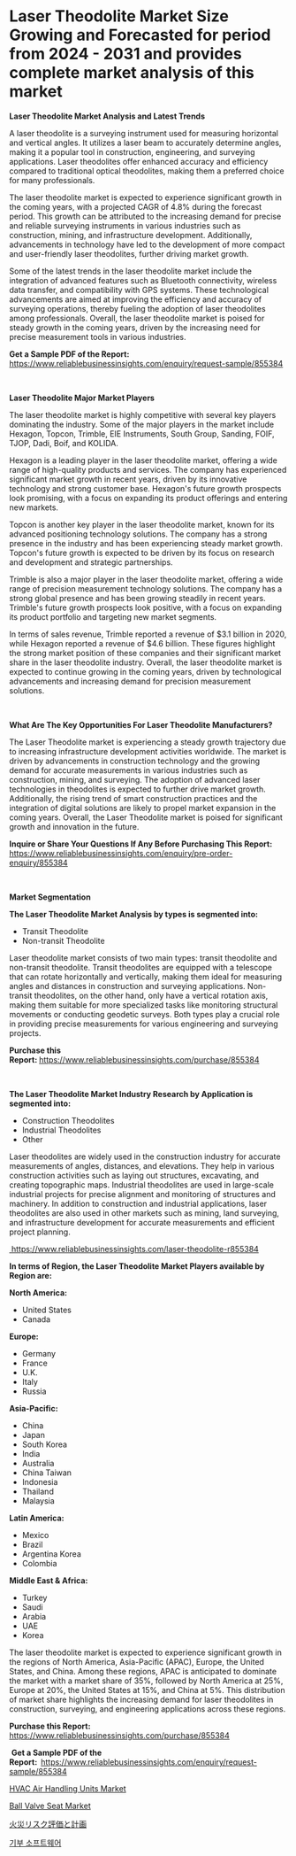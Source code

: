 <p><h1>Laser Theodolite Market Size Growing and Forecasted for period from 2024 - 2031 and provides complete market analysis of this market</h1></p><p><strong>Laser Theodolite Market Analysis and Latest Trends</strong></p>
<p><p>A laser theodolite is a surveying instrument used for measuring horizontal and vertical angles. It utilizes a laser beam to accurately determine angles, making it a popular tool in construction, engineering, and surveying applications. Laser theodolites offer enhanced accuracy and efficiency compared to traditional optical theodolites, making them a preferred choice for many professionals.</p><p>The laser theodolite market is expected to experience significant growth in the coming years, with a projected CAGR of 4.8% during the forecast period. This growth can be attributed to the increasing demand for precise and reliable surveying instruments in various industries such as construction, mining, and infrastructure development. Additionally, advancements in technology have led to the development of more compact and user-friendly laser theodolites, further driving market growth.</p><p>Some of the latest trends in the laser theodolite market include the integration of advanced features such as Bluetooth connectivity, wireless data transfer, and compatibility with GPS systems. These technological advancements are aimed at improving the efficiency and accuracy of surveying operations, thereby fueling the adoption of laser theodolites among professionals. Overall, the laser theodolite market is poised for steady growth in the coming years, driven by the increasing need for precise measurement tools in various industries.</p></p>
<p><strong>Get a Sample PDF of the Report:&nbsp;</strong> <a href="https://www.reliablebusinessinsights.com/enquiry/request-sample/855384">https://www.reliablebusinessinsights.com/enquiry/request-sample/855384</a></p>
<p>&nbsp;</p>
<p><strong>Laser Theodolite Major Market Players</strong></p>
<p><p>The laser theodolite market is highly competitive with several key players dominating the industry. Some of the major players in the market include Hexagon, Topcon, Trimble, EIE Instruments, South Group, Sanding, FOIF, TJOP, Dadi, Boif, and KOLIDA.</p><p>Hexagon is a leading player in the laser theodolite market, offering a wide range of high-quality products and services. The company has experienced significant market growth in recent years, driven by its innovative technology and strong customer base. Hexagon's future growth prospects look promising, with a focus on expanding its product offerings and entering new markets.</p><p>Topcon is another key player in the laser theodolite market, known for its advanced positioning technology solutions. The company has a strong presence in the industry and has been experiencing steady market growth. Topcon's future growth is expected to be driven by its focus on research and development and strategic partnerships.</p><p>Trimble is also a major player in the laser theodolite market, offering a wide range of precision measurement technology solutions. The company has a strong global presence and has been growing steadily in recent years. Trimble's future growth prospects look positive, with a focus on expanding its product portfolio and targeting new market segments.</p><p>In terms of sales revenue, Trimble reported a revenue of $3.1 billion in 2020, while Hexagon reported a revenue of $4.6 billion. These figures highlight the strong market position of these companies and their significant market share in the laser theodolite industry. Overall, the laser theodolite market is expected to continue growing in the coming years, driven by technological advancements and increasing demand for precision measurement solutions.</p></p>
<p>&nbsp;</p>
<p><strong>What Are The Key Opportunities For Laser Theodolite Manufacturers?</strong></p>
<p><p>The Laser Theodolite market is experiencing a steady growth trajectory due to increasing infrastructure development activities worldwide. The market is driven by advancements in construction technology and the growing demand for accurate measurements in various industries such as construction, mining, and surveying. The adoption of advanced laser technologies in theodolites is expected to further drive market growth. Additionally, the rising trend of smart construction practices and the integration of digital solutions are likely to propel market expansion in the coming years. Overall, the Laser Theodolite market is poised for significant growth and innovation in the future.</p></p>
<p><strong>Inquire or Share Your Questions If Any Before Purchasing This Report:</strong> <a href="https://www.reliablebusinessinsights.com/enquiry/pre-order-enquiry/855384">https://www.reliablebusinessinsights.com/enquiry/pre-order-enquiry/855384</a></p>
<p>&nbsp;</p>
<p><strong>Market Segmentation</strong></p>
<p><strong>The Laser Theodolite Market Analysis by types is segmented into:</strong></p>
<p><ul><li>Transit Theodolite</li><li>Non-transit Theodolite</li></ul></p>
<p><p>Laser theodolite market consists of two main types: transit theodolite and non-transit theodolite. Transit theodolites are equipped with a telescope that can rotate horizontally and vertically, making them ideal for measuring angles and distances in construction and surveying applications. Non-transit theodolites, on the other hand, only have a vertical rotation axis, making them suitable for more specialized tasks like monitoring structural movements or conducting geodetic surveys. Both types play a crucial role in providing precise measurements for various engineering and surveying projects.</p></p>
<p><strong>Purchase this Report:&nbsp;</strong><a href="https://www.reliablebusinessinsights.com/purchase/855384">https://www.reliablebusinessinsights.com/purchase/855384</a></p>
<p>&nbsp;</p>
<p><strong>The Laser Theodolite Market Industry Research by Application is segmented into:</strong></p>
<p><ul><li>Construction Theodolites</li><li>Industrial Theodolites</li><li>Other</li></ul></p>
<p><p>Laser theodolites are widely used in the construction industry for accurate measurements of angles, distances, and elevations. They help in various construction activities such as laying out structures, excavating, and creating topographic maps. Industrial theodolites are used in large-scale industrial projects for precise alignment and monitoring of structures and machinery. In addition to construction and industrial applications, laser theodolites are also used in other markets such as mining, land surveying, and infrastructure development for accurate measurements and efficient project planning.</p></p>
<p><a href="https://www.reliablebusinessinsights.com/laser-theodolite-r855384">&nbsp;https://www.reliablebusinessinsights.com/laser-theodolite-r855384</a></p>
<p><strong>In terms of Region, the Laser Theodolite Market Players available by Region are:</strong></p>
<p>
    <p> <strong> North America: </strong>
        <ul>
            <li>United States</li>
            <li>Canada</li>
        </ul>
        </p> 
    <p> <strong> Europe: </strong>
        <ul>
            <li>Germany</li>
            <li>France</li>
            <li>U.K.</li>
            <li>Italy</li>
            <li>Russia</li>
        </ul>
        </p> 
    <p> <strong> Asia-Pacific: </strong>
        <ul>
            <li>China</li>
            <li>Japan</li>
            <li>South Korea</li>
            <li>India</li>
            <li>Australia</li>
            <li>China Taiwan</li>
            <li>Indonesia</li>
            <li>Thailand</li>
            <li>Malaysia</li>
        </ul>
        </p> 
    <p> <strong> Latin America: </strong>
        <ul>
            <li>Mexico</li>
            <li>Brazil</li>
            <li>Argentina Korea</li>
            <li>Colombia</li>
        </ul>
        </p> 
    <p> <strong> Middle East & Africa: </strong>
        <ul>
            <li>Turkey</li>
            <li>Saudi</li>
            <li>Arabia</li>
            <li>UAE</li>
            <li>Korea</li>
        </ul>
    </p>
    </p>
<p><p>The laser theodolite market is expected to experience significant growth in the regions of North America, Asia-Pacific (APAC), Europe, the United States, and China. Among these regions, APAC is anticipated to dominate the market with a market share of 35%, followed by North America at 25%, Europe at 20%, the United States at 15%, and China at 5%. This distribution of market share highlights the increasing demand for laser theodolites in construction, surveying, and engineering applications across these regions.</p></p>
<p><strong>Purchase this Report: </strong><a href="https://www.reliablebusinessinsights.com/purchase/855384">https://www.reliablebusinessinsights.com/purchase/855384</a></p>
<p>&nbsp;<strong>Get a Sample PDF of the Report:&nbsp;&nbsp;</strong><a href="https://www.reliablebusinessinsights.com/enquiry/request-sample/855384">https://www.reliablebusinessinsights.com/enquiry/request-sample/855384</a></p>
<p><strong></strong></p>
<p><p><a href="https://github.com/angelajermaine/Market-Research-Report-List-4/blob/main/hvac-air-handling-units-market.md">HVAC Air Handling Units Market</a></p><p><a href="https://github.com/provorikovar/Market-Research-Report-List-5/blob/main/ball-valve-seat-market.md">Ball Valve Seat Market</a></p><p><a href="https://github.com/MacyOrn/Market-Research-Report-List-1/blob/main/4857705157589.md">火災リスク評価と計画</a></p><p><a href="https://github.com/Madalyell456456/Market-Research-Report-List-2/blob/main/9984547169079.md">기부 소프트웨어</a></p></p>